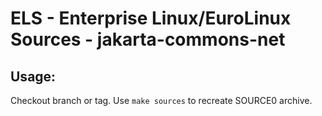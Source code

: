 # ELS - Enterprise Linux/EuroLinux Sources - jakarta-commons-net
 
## Usage:
  Checkout branch or tag. Use `make sources` to recreate  SOURCE0 archive.
